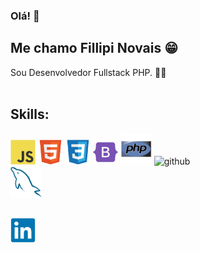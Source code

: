 ### Olá! :wave: <br>
## Me chamo Fillipi Novais :grin: <br>
Sou Desenvolvedor Fullstack PHP. :man_technologist: <br>
<br>
## Skills: <br>
<img src="https://raw.githubusercontent.com/devicons/devicon/master/icons/javascript/javascript-original.svg" alt="github" width="40" height="40" style="max-width:100%;"></img>
<img src="https://raw.githubusercontent.com/devicons/devicon/master/icons/html5/html5-original.svg" alt="github" width="40" height="40" style="max-width:100%;"></img>
<img src="https://raw.githubusercontent.com/devicons/devicon/master/icons/css3/css3-original.svg" alt="github" width="40" height="40" style="max-width:100%;"></img>
<img src="https://raw.githubusercontent.com/devicons/devicon/master/icons/bootstrap/bootstrap-plain.svg" alt="github" width="40" height="40" style="max-width:100%;"></img>
<img src="https://raw.githubusercontent.com/devicons/devicon/master/icons/php/php-original.svg" alt="github" width="50" height="50" style="max-width:100%;"></img>
<img src="https://cdn.jsdelivr.net/gh/devicons/devicon/icons/laravel/laravel-plain-wordmark.svg" alt="github" width="50" height="50" style="max-width:100%;"></img>          
<img src="https://raw.githubusercontent.com/devicons/devicon/master/icons/mysql/mysql-original.svg" alt="github" width="50" height="50" style="max-width:100%;"></img>

## 
<a href="https://www.linkedin.com/in/fillipi-pinto-novais-b690698b/" target="_blank">
  <img aligh="center" alt="fillipi-linkedin" height="40" width="40" src="https://raw.githubusercontent.com/devicons/devicon/master/icons/linkedin/linkedin-original.svg" style="max-width:100%;">
</a>





<!---
Fillipi-Novais/Fillipi-Novais is a ✨ special ✨ repository because its `README.md` (this file) appears on your GitHub profile.
You can click the Preview link to take a look at your changes.
--->
